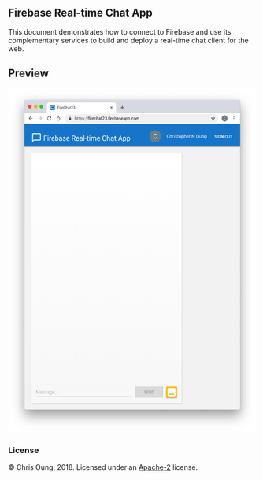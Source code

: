Firebase Real-time Chat App
---------------------------
This document demonstrates how to connect to Firebase and use its complementary services to build and deploy a real-time chat client for the web. 

Preview
-------
[<img src="public/images/screenshot.png" height="700" width="520">](https://firechat23.firebaseapp.com)

### License 

© Chris Oung, 2018. Licensed under an [Apache-2](https://github.com/chrisoung/firebase-web/blob/master/LICENSE) license.

